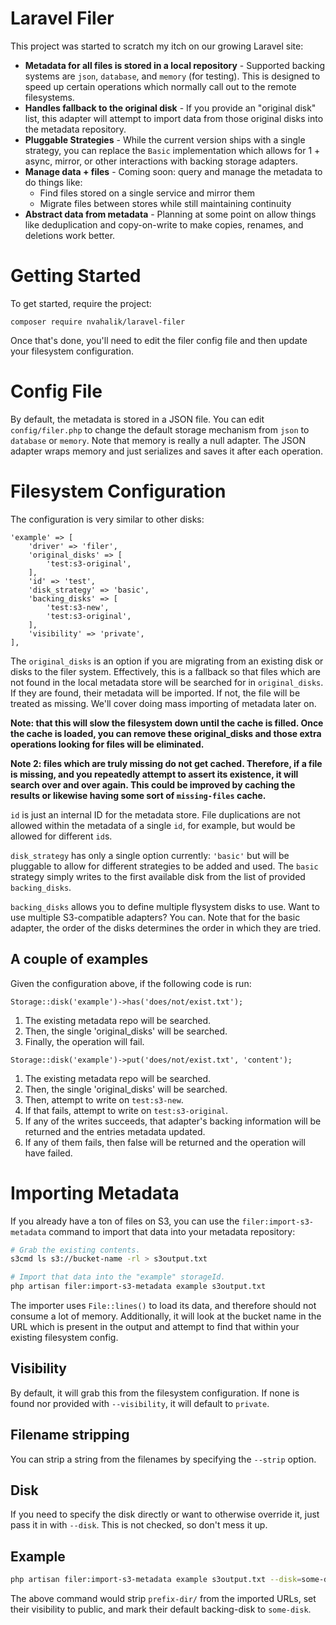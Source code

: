 # Laravel Filer

This project was started to scratch my itch on our growing Laravel site:

* **Metadata for all files is stored in a local repository** - Supported backing systems are `json`, `database`, and
  `memory` (for testing). This is designed to speed up certain operations which normally call out to the remote
  filesystems.
* **Handles fallback to the original disk** - If you provide an "original disk" list, this adapter will attempt to
  import data from those original disks into the metadata repository.
* **Pluggable Strategies** - While the current version ships with a single strategy, you can replace the `Basic`
  implementation which allows for 1 + async, mirror, or other interactions with backing storage adapters.
* **Manage data + files** - Coming soon: query and manage the metadata to do things like:
    * Find files stored on a single service and mirror them
    * Migrate files between stores while still maintaining continuity
* **Abstract data from metadata** - Planning at some point on allow things like deduplication and copy-on-write to make
  copies, renames, and deletions work better.

# Getting Started

To get started, require the project:

    composer require nvahalik/laravel-filer

Once that's done, you'll need to edit the filer config file and then update your filesystem configuration.

# Config File

By default, the metadata is stored in a JSON file. You can edit `config/filer.php` to change the default storage
mechanism from `json` to `database` or `memory`. Note that memory is really a null adapter. The JSON adapter wraps
memory and just serializes and saves it after each operation.

# Filesystem Configuration

The configuration is very similar to other disks:

    'example' => [
        'driver' => 'filer',
        'original_disks' => [
            'test:s3-original',
        ],
        'id' => 'test',
        'disk_strategy' => 'basic',
        'backing_disks' => [
            'test:s3-new',
            'test:s3-original',
        ],
        'visibility' => 'private',
    ],

The `original_disks` is an option if you are migrating from an existing disk or disks to the filer system. Effectively,
this is a fallback so that files which are not found in the local metadata store will be searched for
in `original_disks`. If they are found, their metadata will be imported. If not, the file will be treated as missing.
We'll cover doing mass importing of metadata later on.

**Note: that this will slow the filesystem down until the cache is filled. Once the cache is loaded, you can remove
these original_disks and those extra operations looking for files will be eliminated.**

**Note 2: files which are truly missing do not get cached. Therefore, if a file is missing, and you repeatedly attempt
to assert its existence, it will search over and over again. This could be improved by caching the results or likewise
having some sort of `missing-files` cache.**

`id` is just an internal ID for the metadata store. File duplications are not allowed within the metadata of a single
`id`, for example, but would be allowed for different `id`s.

`disk_strategy` has only a single option currently: `'basic'` but will be pluggable to allow for different strategies to
be added and used. The `basic` strategy simply writes to the first available disk from the list of
provided `backing_disks`.

`backing_disks` allows you to define multiple flysystem disks to use. Want to use multiple S3-compatible adapters? You
can. Note that for the basic adapter, the order of the disks determines the order in which they are tried.

## A couple of examples

Given the configuration above, if the following code is run:

```
Storage::disk('example')->has('does/not/exist.txt');
```

1. The existing metadata repo will be searched.
2. Then, the single 'original_disks' will be searched.
3. Finally, the operation will fail.

```
Storage::disk('example')->put('does/not/exist.txt', 'content');
```

1. The existing metadata repo will be searched.
2. Then, the single 'original_disks' will be searched.
3. Then, attempt to write on `test:s3-new`.
4. If that fails, attempt to write on `test:s3-original`.
5. If any of the writes succeeds, that adapter's backing information will be returned and the entries metadata updated.
6. If any of them fails, then false will be returned and the operation will have failed.

# Importing Metadata

If you already have a ton of files on S3, you can use the `filer:import-s3-metadata` command to import that data into
your metadata repository:

```bash
# Grab the existing contents.
s3cmd ls s3://bucket-name -rl > s3output.txt

# Import that data into the "example" storageId.
php artisan filer:import-s3-metadata example s3output.txt
```

The importer uses `File::lines()` to load its data, and therefore should not consume a lot of memory. Additionally, it
will look at the bucket name in the URL which is present in the output and attempt to find that within your existing
filesystem config.

## Visibility

By default, it will grab this from the filesystem configuration. If none is found nor provided with `--visibility`, it
will default to `private`.

## Filename stripping

You can strip a string from the filenames by specifying the `--strip` option.

## Disk

If you need to specify the disk directly or want to otherwise override it, just pass it in with `--disk`. This is not
checked, so don't mess it up.

## Example

```bash
php artisan filer:import-s3-metadata example s3output.txt --disk=some-disk --visibility=public --strip=prefix-dir/ 
```

The above command would strip `prefix-dir/` from the imported URLs, set their visibility to public, and mark their
default backing-disk to `some-disk`. 
